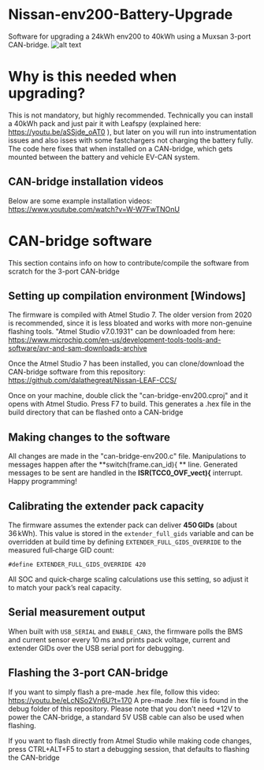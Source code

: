 # Nissan-env200-Battery-Upgrade
Software for upgrading a 24kWh env200 to 40kWh using a Muxsan 3-port CAN-bridge.
![alt text](https://github.com/dalathegreat/Nissan-env200-Battery-Upgrade/blob/main/leaf-can-bridge-3-port-env200/BatteryUpgrade.png)

# Why is this needed when upgrading?
This is not mandatory, but highly recommended. Technically you can install a 40kWh pack and just pair it with Leafspy (explained here: https://youtu.be/aSSjde_oAT0 ), but later on you will run into instrumentation issues and also isses with some fastchargers not charging the battery fully. The code here fixes that when installed on a CAN-bridge, which gets mounted between the battery and vehicle EV-CAN system.

## CAN-bridge installation videos
Below are some example installation videos:
https://www.youtube.com/watch?v=W-W7FwTNOnU

# CAN-bridge software
This section contains info on how to contribute/compile the software from scratch for the 3-port CAN-bridge

## Setting up compilation environment [Windows]
The firmware is compiled with Atmel Studio 7. The older version from 2020 is recommended, since it is less bloated and works with more non-genuine flashing tools. "Atmel Studio v7.0.1931" can be downloaded from here: https://www.microchip.com/en-us/development-tools-tools-and-software/avr-and-sam-downloads-archive

Once the Atmel Studio 7 has been installed, you can clone/download the CAN-bridge software from this repository: https://github.com/dalathegreat/Nissan-LEAF-CCS/

Once on your machine, double click the "can-bridge-env200.cproj" and it opens with Atmel Studio. Press F7 to build. This generates a .hex file in the build directory that can be flashed onto a CAN-bridge

## Making changes to the software
All changes are made in the "can-bridge-env200.c" file. Manipulations to messages happen after the **switch(frame.can_id){ ** line. Generated messages to be sent are handled in the **ISR(TCC0_OVF_vect){** interrupt. Happy programming!

## Calibrating the extender pack capacity
The firmware assumes the extender pack can deliver **450 GIDs** (about 36 kWh).
This value is stored in the `extender_full_gids` variable and can be overridden at build time
by defining `EXTENDER_FULL_GIDS_OVERRIDE` to the measured full‑charge GID count:

```
#define EXTENDER_FULL_GIDS_OVERRIDE 420
```

All SOC and quick‑charge scaling calculations use this setting, so adjust it to match your pack’s real capacity.

## Serial measurement output
When built with `USB_SERIAL` and `ENABLE_CAN3`, the firmware polls the BMS and current sensor every 10 ms and prints pack voltage, current and extender GIDs over the USB serial port for debugging.

## Flashing the 3-port CAN-bridge
If you want to simply flash a pre-made .hex file, follow this video: https://youtu.be/eLcNSo2Vn6U?t=170
A pre-made .hex file is found in the debug folder of this repository.
Please note that you don't need +12V to power the CAN-bridge, a standard 5V USB cable can also be used when flashing.

If you want to flash directly from Atmel Studio while making code changes, press CTRL+ALT+F5 to start a debugging session, that defaults to flashing the CAN-bridge
